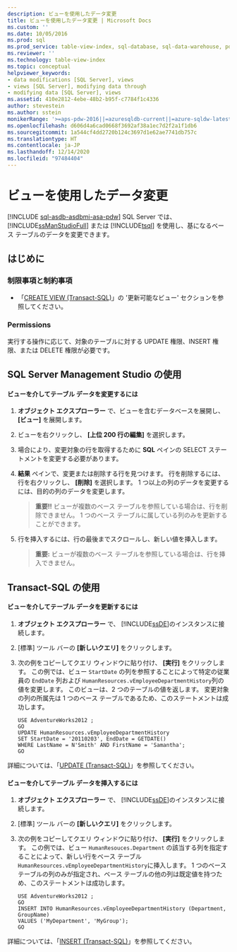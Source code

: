 ```yaml
---
description: ビューを使用したデータ変更
title: ビューを使用したデータ変更 | Microsoft Docs
ms.custom: ''
ms.date: 10/05/2016
ms.prod: sql
ms.prod_service: table-view-index, sql-database, sql-data-warehouse, pdw
ms.reviewer: ''
ms.technology: table-view-index
ms.topic: conceptual
helpviewer_keywords:
- data modifications [SQL Server], views
- views [SQL Server], modifying data through
- modifying data [SQL Server], views
ms.assetid: 410e2812-4ebe-48b2-b95f-c7784f1c4336
author: stevestein
ms.author: sstein
monikerRange: '>=aps-pdw-2016||=azuresqldb-current||=azure-sqldw-latest||>=sql-server-2016||>=sql-server-linux-2017||=azuresqldb-mi-current'
ms.openlocfilehash: d606d4a6cad0668f3692af38a1ec7d2f2a1f1db6
ms.sourcegitcommit: 1a544cf4dd2720b124c3697d1e62ae7741db757c
ms.translationtype: HT
ms.contentlocale: ja-JP
ms.lasthandoff: 12/14/2020
ms.locfileid: "97484404"
---
```

# <a name="modify-data-through-a-view"></a>ビューを使用したデータ変更
[!INCLUDE [sql-asdb-asdbmi-asa-pdw](../../includes/applies-to-version/sql-asdb-asdbmi-asa-pdw.md)]
  SQL Server では、[!INCLUDE[ssManStudioFull](../../includes/ssmanstudiofull-md.md)] または [!INCLUDE[tsql](../../includes/tsql-md.md)] を使用し、基になるベース テーブルのデータを変更できます。  
  
  
##  <a name="before-you-begin"></a><a name="BeforeYouBegin"></a> はじめに  
  
###  <a name="limitations-and-restrictions"></a><a name="Restrictions"></a> 制限事項と制約事項  
  
-   「[CREATE VIEW &#40;Transact-SQL&#41;](../../t-sql/statements/create-view-transact-sql.md)」の '更新可能なビュー' セクションを参照してください。  
  
  
###  <a name="permissions"></a><a name="Permissions"></a> Permissions  
 実行する操作に応じて、対象のテーブルに対する UPDATE 権限、INSERT 権限、または DELETE 権限が必要です。  
  
##  <a name="using-sql-server-management-studio"></a><a name="SSMSProcedure"></a> SQL Server Management Studio の使用  
  
#### <a name="to-modify-table-data-through-a-view"></a>ビューを介してテーブル データを変更するには  
  
1.  **オブジェクト エクスプローラー** で、ビューを含むデータベースを展開し、 **[ビュー]** を展開します。  
  
2.  ビューを右クリックし、 **[上位 200 行の編集]** を選択します。  
  
3.  場合により、変更対象の行を取得するために **SQL** ペインの SELECT ステートメントを変更する必要があります。  
  
4.  **結果** ペインで、変更または削除する行を見つけます。 行を削除するには、行を右クリックし、 **[削除]** を選択します。 1 つ以上の列のデータを変更するには、目的の列のデータを変更します。  
  
    > **重要!!** ビューが複数のベース テーブルを参照している場合は、行を削除できません。 1 つのベース テーブルに属している列のみを更新することができます。  
  
5.  行を挿入するには、行の最後までスクロールし、新しい値を挿入します。  

    > **重要:** ビューが複数のベース テーブルを参照している場合は、行を挿入できません。  
  
##  <a name="using-transact-sql"></a><a name="TsqlProcedure"></a> Transact-SQL の使用  
  
#### <a name="to-update-table-data-through-a-view"></a>ビューを介してテーブル データを更新するには  
  
1.  **オブジェクト エクスプローラー** で、 [!INCLUDE[ssDE](../../includes/ssde-md.md)]のインスタンスに接続します。  
  
2.  [標準] ツール バーの **[新しいクエリ]** をクリックします。  
  
3.  次の例をコピーしてクエリ ウィンドウに貼り付け、 **[実行]** をクリックします。 この例では、ビュー `StartDate` の列を参照することによって特定の従業員の `EndDate` 列および `HumanResources.vEmployeeDepartmentHistory`列の値を変更します。 このビューは、2 つのテーブルの値を返します。 変更対象の列の所属先は 1 つのベース テーブルであるため、このステートメントは成功します。  
  
    ```  
    USE AdventureWorks2012 ;   
    GO  
    UPDATE HumanResources.vEmployeeDepartmentHistory  
    SET StartDate = '20110203', EndDate = GETDATE()   
    WHERE LastName = N'Smith' AND FirstName = 'Samantha';   
    GO  
    ```  
  
 詳細については、「[UPDATE &#40;Transact-SQL&#41;](../../t-sql/queries/update-transact-sql.md)」を参照してください。  
  
#### <a name="to-insert-table-data-through-a-view"></a>ビューを介してテーブル データを挿入するには  
  
1.  **オブジェクト エクスプローラー** で、 [!INCLUDE[ssDE](../../includes/ssde-md.md)]のインスタンスに接続します。  
  
2.  [標準] ツール バーの **[新しいクエリ]** をクリックします。  
  
3.  次の例をコピーしてクエリ ウィンドウに貼り付け、 **[実行]** をクリックします。 この例では、ビュー `HumanResouces.Department` の該当する列を指定することによって、新しい行をベース テーブル `HumanResources.vEmployeeDepartmentHistory`に挿入します。 1 つのベース テーブルの列のみが指定され、ベース テーブルの他の列は既定値を持つため、このステートメントは成功します。  
  
    ```  
    USE AdventureWorks2012 ;  
    GO  
    INSERT INTO HumanResources.vEmployeeDepartmentHistory (Department, GroupName)   
    VALUES ('MyDepartment', 'MyGroup');   
    GO  
    ```  
  
 詳細については、「[INSERT &#40;Transact-SQL&#41;](../../t-sql/statements/insert-transact-sql.md)」を参照してください。  
  
  
